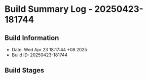 # Build Summary Log - 20250423-181744

## Build Information
- Date: Wed Apr 23 18:17:44 +08 2025
- Build ID: 20250423-181744

## Build Stages

